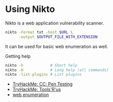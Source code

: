 # Using Nikto

Nikto is a web application vulnerability scanner.

```bash
nikto -Format txt -host $URL \
      -output $OUTPUT_FILE_WITH_EXTENSION
```

It can be used for basic web enumeration as well.

Getting help

```bash
nikto -h            # Short help
nikto -H            # Long help (all commands)
nikto -list-plugins # List plugins
```

* [TryHackMe: CC: Pen Testing](https://tryhackme.com/room/ccpentesting)
* [TryHackMe: Tools'R'us](https://tryhackme.com/room/toolsrus)
* [web enumeration](https://pentesting.one2bla.me/enumeration/web-enumeration)
